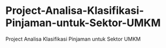 # Project-Analisa-Klasifikasi-Pinjaman-untuk-Sektor-UMKM
Project Analisa Klasifikasi Pinjaman untuk Sektor UMKM
